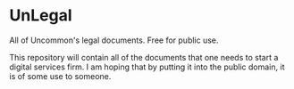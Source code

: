UnLegal
=======

All of Uncommon's legal documents. Free for public use.

This repository will contain all of the documents that one needs to start a digital services firm. I am hoping that by putting it into the public domain, it is of some use to someone.
